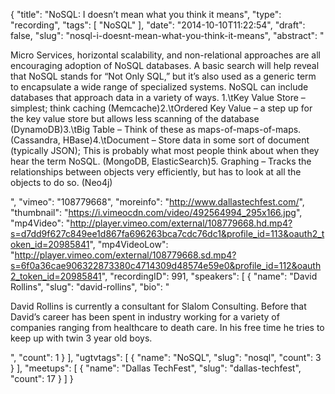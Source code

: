 {
  "title": "NoSQL: I doesn’t mean what you think it means",
  "type": "recording",
  "tags": [
    "NoSQL"
  ],
  "date": "2014-10-10T11:22:54",
  "draft": false,
  "slug": "nosql-i-doesnt-mean-what-you-think-it-means",
  "abstract": "<p>Micro Services, horizontal scalability, and non-relational approaches are all encouraging adoption of NoSQL databases. A basic search will help reveal that NoSQL stands for “Not Only SQL,” but it’s also used as a generic term to encapsulate a wide range of specialized systems. NoSQL can include databases that approach data in a variety of ways. 1.\tKey Value Store – simplest; think caching (Memcache)2.\tOrdered Key Value – a step up for the key value store but allows less scanning of the database (DynamoDB)3.\tBig Table – Think of these as maps-of-maps-of-maps. (Cassandra, HBase)4.\tDocument – Store data in some sort of document (typically JSON); This is probably what most people think about when they hear the term NoSQL. (MongoDB, ElasticSearch)5. Graphing – Tracks the relationships between objects very efficiently, but has to look at all the objects to do so. (Neo4j)</p>",
  "vimeo": "108779668",
  "moreinfo": "http://www.dallastechfest.com/",
  "thumbnail": "https://i.vimeocdn.com/video/492564994_295x166.jpg",
  "mp4Video": "http://player.vimeo.com/external/108779668.hd.mp4?s=d7dd9f627c849ee1d867fa696263bca7cdc76dc1&profile_id=113&oauth2_token_id=20985841",
  "mp4VideoLow": "http://player.vimeo.com/external/108779668.sd.mp4?s=6f0a36cae906322873380c4714309d48574e59e0&profile_id=112&oauth2_token_id=20985841",
  "recordingID": 991,
  "speakers": [
    {
      "name": "David Rollins",
      "slug": "david-rollins",
      "bio": "<p>David Rollins is currently a consultant for Slalom Consulting. Before that David’s career has been spent in industry working for a variety of companies ranging from healthcare to death care. In his free time he tries to keep up with twin 3 year old boys.</p>",
      "count": 1
    }
  ],
  "ugtvtags": [
    {
      "name": "NoSQL",
      "slug": "nosql",
      "count": 3
    }
  ],
  "meetups": [
    {
      "name": "Dallas TechFest",
      "slug": "dallas-techfest",
      "count": 17
    }
  ]
}